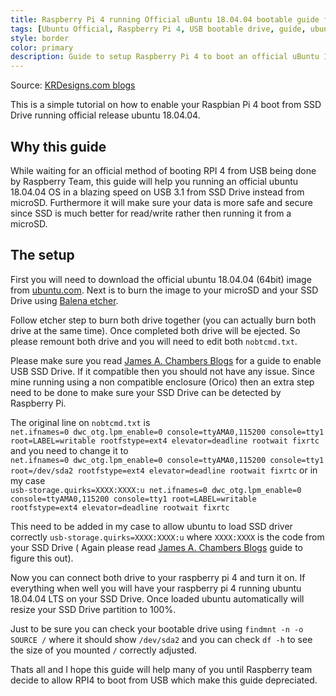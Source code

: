 ```yaml
---
title: Raspberry Pi 4 running Official uBuntu 18.04.04 bootable guide from USB SSD Drive
tags: [Ubuntu Official, Raspberry Pi 4, USB bootable drive, guide, ubuntu 18.04.04 LTS]
style: border
color: primary
description: Guide to setup Raspberry Pi 4 to boot an official uBuntu 18.04.04 from your USB SSD Driver.
---
```

Source: [KRDesigns.com blogs](https://www.krdesigns.com)

This is a simple tutorial on how to enable your Raspbian Pi 4 boot from SSD Drive running official release ubuntu 18.04.04.

## Why this guide

While waiting for an official method of booting RPI 4 from USB being done by Raspberry Team, this guide will help you running an official ubuntu 18.04.04 OS in a blazing speed on USB 3.1 from SSD Drive instead from microSD. Furthermore it will make sure your data is more safe and secure since SSD is much better for read/write rather then running it from a  microSD.

## The setup

First you will need to download the official ubuntu 18.04.04 (64bit) image from [ubuntu.com](https://ubuntu.com/download/raspberry-pi). Next is to burn the image to your microSD and your SSD Drive using [Balena etcher](https://www.balena.io/etcher/). 

Follow etcher step to burn both drive together (you can actually burn both drive at the same time). Once completed both drive will be ejected. So please remount both drive and you will need to edit both `nobtcmd.txt`. 

Please make sure you read [James A. Chambers Blogs](https://jamesachambers.com/raspberry-pi-4-usb-boot-config-guide-for-ssd-flash-drives/) for a guide to enable USB SSD Drive. If it compatible then you should not have any issue. Since mine running using a non compatible enclosure (Orico) then an extra step need to be done to make sure your SSD Drive can be detected by Raspberry Pi.

The original line on `nobtcmd.txt` is   
`net.ifnames=0 dwc_otg.lpm_enable=0 console=ttyAMA0,115200 console=tty1 root=LABEL=writable rootfstype=ext4 elevator=deadline rootwait fixrtc` 
and you need to change it to   
`net.ifnames=0 dwc_otg.lpm_enable=0 console=ttyAMA0,115200 console=tty1 root=/dev/sda2 rootfstype=ext4 elevator=deadline rootwait fixrtc` 
or in my case   
`usb-storage.quirks=XXXX:XXXX:u net.ifnames=0 dwc_otg.lpm_enable=0 console=ttyAMA0,115200 console=tty1 root=LABEL=writable rootfstype=ext4 elevator=deadline rootwait fixrtc`

This need to be added in my case to allow ubuntu to load SSD driver correctly `usb-storage.quirks=XXXX:XXXX:u` where `XXXX:XXXX` is the code from your SSD Drive ( Again please read [James A. Chambers Blogs](https://jamesachambers.com/raspberry-pi-4-usb-boot-config-guide-for-ssd-flash-drives/) guide to figure this out).

Now you can connect both drive to your raspberry pi 4 and turn it on. If everything when well you will have your raspberry pi 4 running ubuntu 18.04.04 LTS on your SSD Drive. Once loaded ubuntu automatically will resize your SSD Drive partition to 100%.

Just to be sure you can check your bootable drive using `findmnt -n -o SOURCE /` where it should show `/dev/sda2` and you can check `df -h` to see the size of you mounted `/` correctly adjusted.

Thats all and I hope this guide will help many of you until Raspberry team decide to allow RPI4 to boot from USB which make this guide depreciated.


